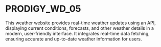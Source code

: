 # PRODIGY_WD_05
This weather website provides real-time weather updates using an API, displaying current conditions, forecasts, and other weather details in a modern, user-friendly interface. It integrates real-time data fetching, ensuring accurate and up-to-date weather information for users.
